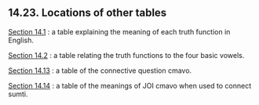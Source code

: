 <a id="section-other-tables"></a>14.23. <a id="c14s23"></a>Locations of other tables
------------------------------------------------------------------------------------

[Section 14.1](../chapter-connectives#section-connectives-introduction) : a table explaining the meaning of each truth function in English.

[Section 14.2](../section-four-basics) : a table relating the truth functions to the four basic vowels.

[Section 14.13](../section-truth-and-connective-questions) : a table of the connective question cmavo.

[Section 14.14](../section-non-logical-connectives) : a table of the meanings of JOI cmavo when used to connect sumti.